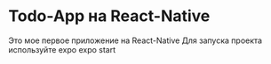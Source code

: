 # Todo-App на React-Native
Это мое первое приложение на React-Native
Для запуска проекта используйте expo
expo start
